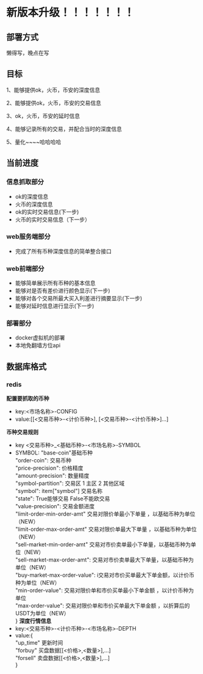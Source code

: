 # 新版本升级！！！！！！！
## 部署方式
懒得写，晚点在写
## 目标
1、能够提供ok，火币，币安的深度信息

2、能够提供ok，火币，币安的交易信息

3、ok，火币，币安的延时信息

4、能够记录所有的交易，并配合当时的深度信息

5、量化~~~~哈哈哈哈

## 当前进度
### 信息抓取部分
- ok的深度信息
- 火币的深度信息
- ok的实时交易信息(下一步)
- 火币的实时交易信息（下一步）
### web服务端部分
- 完成了所有币种深度信息的简单整合接口
### web前端部分
- 能够简单展示所有币种的基本信息
- 能够对是否有差价进行颜色显示(下一步)
- 能够对各个交易所最大买入利差进行摘要显示(下一步)
- 能够对延时信息进行显示(下一步)
### 部署部分
- docker虚拟机的部署
- 本地免翻墙方位api

## 数据库格式
### redis
**配置要抓取的币种**
- key:<市场名称>-CONFIG
- value:[[<交易币种>-<计价币种>], [<交易币种>-<计价币种>]...]

**币种交易规则**
- key <交易币种>_<基础币种>-<市场名称>-SYMBOL
- SYMBOL:
"base-coin"基础币种<br/>
"order-coin": 交易币种<br/>
"price-precision": 价格精度<br/>
"amount-precision": 数量精度<br/>
"symbol-partition": 交易区 1 主区  2 其他区域<br/>
"symbol": item["symbol"] 交易名称<br/>
"state": True能够交易 False不能欧交易<br/>
"value-precision": 交易金额进度<br/>
"limit-order-min-order-amt" 交易对限价单最小下单量 ，以基础币种为单位（NEW）<br/>
"limit-order-max-order-amt" 交易对限价单最大下单量 ，以基础币种为单位（NEW）<br/>
"sell-market-min-order-amt" 交易对市价卖单最小下单量，以基础币种为单位（NEW）<br/>
"sell-market-max-order-amt": 交易对市价卖单最大下单量，以基础币种为单位（NEW）<br/>
"buy-market-max-order-value": i交易对市价买单最大下单金额，以计价币种为单位（NEW）<br/>
"min-order-value": 交易对限价单和市价买单最小下单金额 ，以计价币种为单位<br/>
"max-order-value": 交易对限价单和市价买单最大下单金额 ，以折算后的USDT为单位（NEW）<br/>
}
**深度行情信息**
- key:<交易币种>-<计价币种>-<市场名称>-DEPTH
- value:{<br>
"up_time" 更新时间</br>
"forbuy" 买盘数据[[<价格>,<数量>],...]</br>
"forsell" 卖盘数据[[<价格>,<数量>],...]</br>
}





